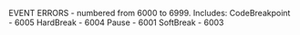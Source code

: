 EVENT ERRORS   - numbered from 6000 to 6999. Includes:
  CodeBreakpoint - 6005
  HardBreak - 6004
  Pause - 6001
  SoftBreak - 6003